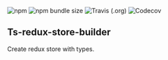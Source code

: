 ![npm](https://img.shields.io/npm/v/ts-redux-store-builder)
![npm bundle size](https://img.shields.io/bundlephobia/minzip/ts-redux-store-builder)
![Travis (.org)](https://img.shields.io/travis/jeshio/ts-redux-store-builder)
![Codecov](https://img.shields.io/codecov/c/github/jeshio/ts-redux-store-builder)

## Ts-redux-store-builder

Create redux store with types.
